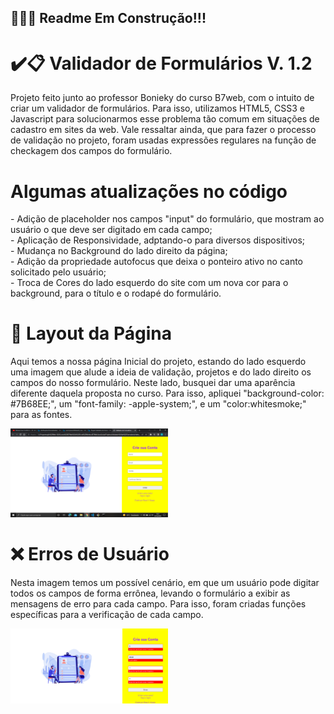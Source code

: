 ## 🚧🚧🚧 Readme Em Construção!!!

# ✔️📋 Validador de Formulários V. 1.2

<p>
  Projeto feito junto ao professor Bonieky do curso B7web, com o intuito
  de criar um validador de formulários. Para isso, utilizamos HTML5, CSS3
  e Javascript para solucionarmos esse problema tão comum em situações de
  cadastro em sites da web. Vale ressaltar ainda, que para fazer o processo
  de validação no projeto, foram usadas expressões regulares na função de checkagem dos campos do formulário.
</p>

# Algumas atualizações no código

<p>
- Adição de placeholder nos campos "input" do formulário, que mostram ao usuário o que deve ser digitado em cada campo;<br>
- Aplicação de Responsividade, adptando-o para diversos dispositivos;<br>
- Mudança no Background do lado direito da página;<br>
- Adição da propriedade autofocus que deixa o ponteiro ativo no canto solicitado pelo usuário;<br>
- Troca de Cores do lado esquerdo do site com um nova cor para o background, para o título e o rodapé do formulário.
</p>

<h1>🎨 Layout da Página</h1>
  <p>
    Aqui temos a nossa página Inicial do projeto, estando do lado esquerdo uma imagem que alude a ideia de validação, projetos e do lado direito os campos do nosso formulário. Neste lado, busquei dar uma aparência diferente daquela proposta no curso. Para isso, apliquei "background-color: #7B68EE;", um "font-family: -apple-system;", e um "color:whitesmoke;" para as fontes.
  </p>
<img src="Validador de Formulario/layouts/layout_pagina.png" alt="layout da pagina" height= "50%" width="50%">

<h1> ❌ Erros de Usuário</h1>

<p>
  Nesta imagem temos um possível cenário, em que um usuário pode digitar todos os campos de forma errônea, levando o formulário a exibir as mensagens de erro para cada campo. Para isso, foram criadas funções específicas para a verificação de cada campo.
</p>
<img src="Validador de Formulario/layouts/erros_de_usuario.png" alt="" height= "50%" width="50%">

